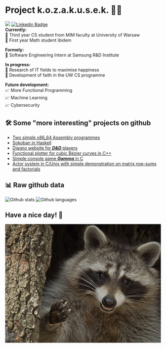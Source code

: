 # Project k.o.z.a.k.u.s.e.k. 🐱‍👤
![](https://komarev.com/ghpvc/?username=kozakusek&color=blueviolet)
[![Linkedin Badge](https://img.shields.io/badge/-kozakusek-informational?style=plastic-square&logo=Linkedin&logoColor=white)](https://www.linkedin.com/in/bart%C5%82omiej-kozaryna-52422321b/)  
__Currently:__  
 🎪 Third year CS student from MIM faculty at University of Warsaw  
 🎪 First year Math student ibidem      

__Formely:__  
 🎪 Software Engineering Intern at Samsung R&D Institute

__In progress:__  
 🐒 Research of IT fields to maximise happiness   
 🐒 Development of faith in the UW CS programme  
 
__Future development:__  
 📈 More Functional Programming  
 📈 Machine Learning  
 📈 Cybersecurity 

## 🛠 Some "more interesting" projects on github 

- [Two simple x86_64 Assembly programmes](https://github.com/kozakusek/asm-so)
- [Sokoban in Haskell](https://github.com/kozakusek/Sokoban_Hs)
- [Djagno website for **_D&D_** players](https://github.com/kozakusek/bd_proj)
- [Functional plotter for cubic Bézier curves in C++](https://github.com/kozakusek/Bezier)
- [Simple console game **_Gamma_** in C](https://github.com/kozakusek/IPP/tree/master/duze%20zadanie)
- [Actor system in C/Unix with simple demonstration on matrix row-sums and factorials](https://github.com/kozakusek/CACT)

## 📊 Raw github data

![Github stats](https://github-readme-stats.vercel.app/api?username=kozakusek&show_icons=true&theme=tokyonight)
![Github languages](https://github-readme-stats.vercel.app/api/top-langs/?username=kozakusek&count_private=true&include_all_commits=true&theme=tokyonight&layout=compact&langs_count=8)

## Have a nice day! 👋
![Image](./happy_racoon.jpg)

